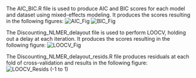 The AIC_BIC.R file is used to produce AIC and BIC scores for each model and dataset using mixed-effects modeling. 
It produces the scores resulting in the following figures:
![AIC_Fig](https://github.com/bailejor/DiscountLOOCV/assets/4589448/6eb1641f-8c95-451e-b60e-f07f6843c123)
![BIC_Fig](https://github.com/bailejor/DiscountLOOCV/assets/4589448/277d0eeb-ae00-43b8-9dcc-d83d75fcf535)


The Discounting_NLMER_delayout file is used to perform LOOCV, holding out a delay at each iteration. It produces the scores resulting in the following figure:
![LOOCV_Fig](https://github.com/bailejor/DiscountLOOCV/assets/4589448/e12a82bd-862c-40ad-a0b9-29605cf6d594)


The Discounting_NLMER_delayout_resids.R file produces residuals at each fold of cross-validation and results in the following figure:
![LOOCV_Resids (-1 to 1)](https://github.com/bailejor/DiscountLOOCV/assets/4589448/5945b930-fcae-44d5-b967-6aa5a50d6a7f)

